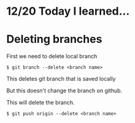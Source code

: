 # 12/20 Today I learned...

# Deleting branches

First we need to delete local branch

```
$ git branch --delete <branch name>
```

This deletes git branch that is saved locally

But this doesn't change the branch on github.

This will delete the branch.

```
$ git push origin --delete <branch name>
```